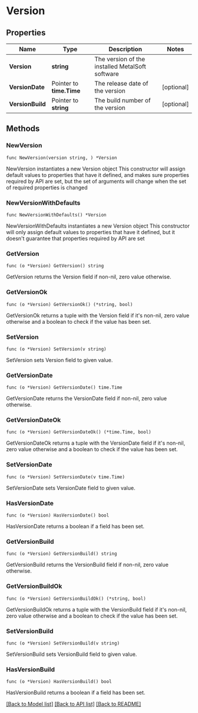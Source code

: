 # Version

## Properties

Name | Type | Description | Notes
------------ | ------------- | ------------- | -------------
**Version** | **string** | The version of the installed MetalSoft software | 
**VersionDate** | Pointer to **time.Time** | The release date of the version | [optional] 
**VersionBuild** | Pointer to **string** | The build number of the version | [optional] 

## Methods

### NewVersion

`func NewVersion(version string, ) *Version`

NewVersion instantiates a new Version object
This constructor will assign default values to properties that have it defined,
and makes sure properties required by API are set, but the set of arguments
will change when the set of required properties is changed

### NewVersionWithDefaults

`func NewVersionWithDefaults() *Version`

NewVersionWithDefaults instantiates a new Version object
This constructor will only assign default values to properties that have it defined,
but it doesn't guarantee that properties required by API are set

### GetVersion

`func (o *Version) GetVersion() string`

GetVersion returns the Version field if non-nil, zero value otherwise.

### GetVersionOk

`func (o *Version) GetVersionOk() (*string, bool)`

GetVersionOk returns a tuple with the Version field if it's non-nil, zero value otherwise
and a boolean to check if the value has been set.

### SetVersion

`func (o *Version) SetVersion(v string)`

SetVersion sets Version field to given value.


### GetVersionDate

`func (o *Version) GetVersionDate() time.Time`

GetVersionDate returns the VersionDate field if non-nil, zero value otherwise.

### GetVersionDateOk

`func (o *Version) GetVersionDateOk() (*time.Time, bool)`

GetVersionDateOk returns a tuple with the VersionDate field if it's non-nil, zero value otherwise
and a boolean to check if the value has been set.

### SetVersionDate

`func (o *Version) SetVersionDate(v time.Time)`

SetVersionDate sets VersionDate field to given value.

### HasVersionDate

`func (o *Version) HasVersionDate() bool`

HasVersionDate returns a boolean if a field has been set.

### GetVersionBuild

`func (o *Version) GetVersionBuild() string`

GetVersionBuild returns the VersionBuild field if non-nil, zero value otherwise.

### GetVersionBuildOk

`func (o *Version) GetVersionBuildOk() (*string, bool)`

GetVersionBuildOk returns a tuple with the VersionBuild field if it's non-nil, zero value otherwise
and a boolean to check if the value has been set.

### SetVersionBuild

`func (o *Version) SetVersionBuild(v string)`

SetVersionBuild sets VersionBuild field to given value.

### HasVersionBuild

`func (o *Version) HasVersionBuild() bool`

HasVersionBuild returns a boolean if a field has been set.


[[Back to Model list]](../README.md#documentation-for-models) [[Back to API list]](../README.md#documentation-for-api-endpoints) [[Back to README]](../README.md)


